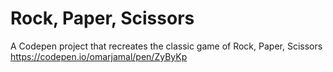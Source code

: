 # Rock, Paper, Scissors 
A Codepen project that recreates the classic game of Rock, Paper, Scissors
https://codepen.io/omarjamal/pen/ZyByKp
